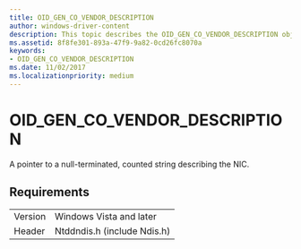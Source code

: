 ```yaml
---
title: OID_GEN_CO_VENDOR_DESCRIPTION
author: windows-driver-content
description: This topic describes the OID_GEN_CO_VENDOR_DESCRIPTION object identifier (OID).
ms.assetid: 8f8fe301-893a-47f9-9a82-0cd26fc8070a
keywords:
- OID_GEN_CO_VENDOR_DESCRIPTION
ms.date: 11/02/2017
ms.localizationpriority: medium
---
```


# OID_GEN_CO_VENDOR_DESCRIPTION

A pointer to a null-terminated, counted string describing the NIC.

## Requirements

| | |
| --- | --- |
| Version | Windows Vista and later |
| Header | Ntddndis.h (include Ndis.h) |

